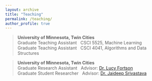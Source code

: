 ```yaml
---
layout: archive
title: "Teaching"
permalink: /teaching/
author_profile: true
---
```

> **University of Minnesota, Twin Cities**   <br/>
> Graduate Teaching Assistant &nbsp; CSCI 5525, Machine Learning &nbsp;  <br/>
> Graduate Teaching Assistant &nbsp; CSCI 4041, Algorithms and Data Structures <br/>

> **University of Minnesota, Twin Cities**   <br/>
> Graduate Research Assistant &nbsp; Advisor: [Dr. Lucy Fortson](https://cse.umn.edu/physics/lucy-fortson) &nbsp;  <br/>
> Graduate Student Researcher &nbsp; Advisor: [Dr. Jaideep Srivastava](https://cse.umn.edu/cs/jaideep-srivastava) &nbsp; <br/>
